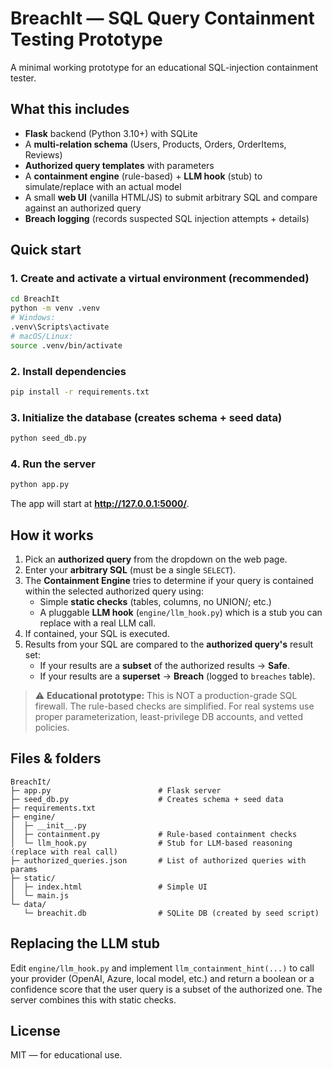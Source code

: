 # BreachIt — SQL Query Containment Testing Prototype

A minimal working prototype for an educational SQL-injection containment tester.

## What this includes
- **Flask** backend (Python 3.10+) with SQLite
- A **multi-relation schema** (Users, Products, Orders, OrderItems, Reviews)
- **Authorized query templates** with parameters
- A **containment engine** (rule-based) + **LLM hook** (stub) to simulate/replace with an actual model
- A small **web UI** (vanilla HTML/JS) to submit arbitrary SQL and compare against an authorized query
- **Breach logging** (records suspected SQL injection attempts + details)

## Quick start

### 1. Create and activate a virtual environment (recommended)
```bash
cd BreachIt
python -m venv .venv
# Windows:
.venv\Scripts\activate
# macOS/Linux:
source .venv/bin/activate
```

### 2. Install dependencies
```bash
pip install -r requirements.txt
```

### 3. Initialize the database (creates schema + seed data)
```bash
python seed_db.py
```

### 4. Run the server
```bash
python app.py
```

The app will start at **http://127.0.0.1:5000/**.

## How it works

1. Pick an **authorized query** from the dropdown on the web page.
2. Enter your **arbitrary SQL** (must be a single `SELECT`).
3. The **Containment Engine** tries to determine if your query is contained
   within the selected authorized query using:
   - Simple **static checks** (tables, columns, no UNION/; etc.)
   - A pluggable **LLM hook** (`engine/llm_hook.py`) which is a stub you can replace with a real LLM call.
4. If contained, your SQL is executed.
5. Results from your SQL are compared to the **authorized query's** result set:
   - If your results are a **subset** of the authorized results → **Safe**.
   - If your results are a **superset** → **Breach** (logged to `breaches` table).

> ⚠️ **Educational prototype:** This is NOT a production-grade SQL firewall. The rule-based checks are simplified.
> For real systems use proper parameterization, least-privilege DB accounts, and vetted policies.

## Files & folders

```
BreachIt/
├─ app.py                        # Flask server
├─ seed_db.py                    # Creates schema + seed data
├─ requirements.txt
├─ engine/
│  ├─ __init__.py
│  ├─ containment.py             # Rule-based containment checks
│  └─ llm_hook.py                # Stub for LLM-based reasoning (replace with real call)
├─ authorized_queries.json       # List of authorized queries with params
├─ static/
│  ├─ index.html                 # Simple UI
│  └─ main.js
└─ data/
   └─ breachit.db                # SQLite DB (created by seed script)
```

## Replacing the LLM stub
Edit `engine/llm_hook.py` and implement `llm_containment_hint(...)` to call your provider
(OpenAI, Azure, local model, etc.) and return a boolean or a confidence score that the user query
is a subset of the authorized one. The server combines this with static checks.

## License
MIT — for educational use.
